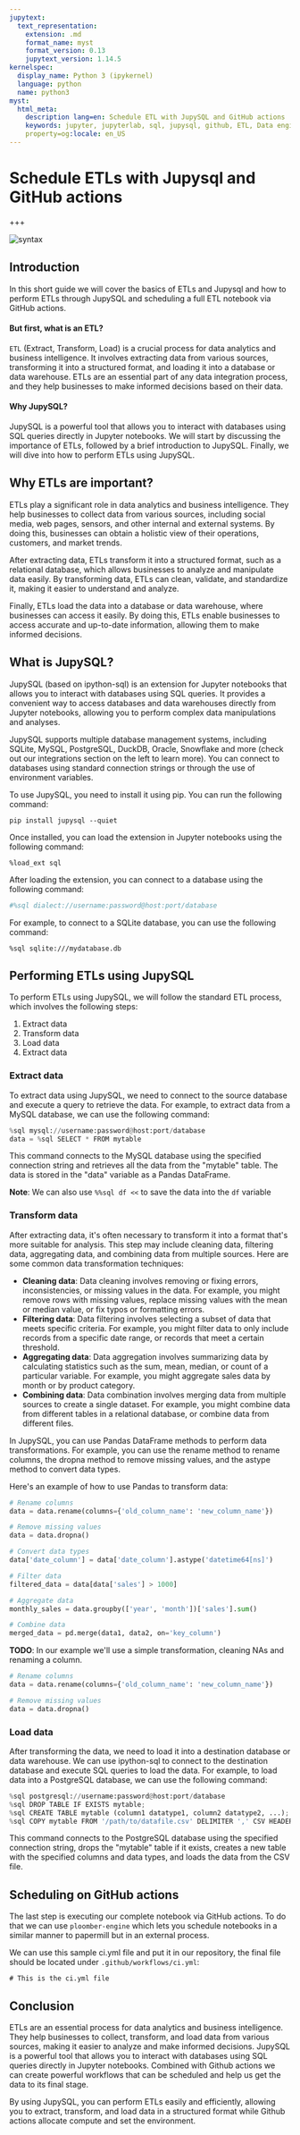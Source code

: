 ```yaml
---
jupytext:
  text_representation:
    extension: .md
    format_name: myst
    format_version: 0.13
    jupytext_version: 1.14.5
kernelspec:
  display_name: Python 3 (ipykernel)
  language: python
  name: python3
myst:
  html_meta:
    description lang=en: Schedule ETL with JupySQL and GitHub actions
    keywords: jupyter, jupyterlab, sql, jupysql, github, ETL, Data engineering
    property=og:locale: en_US
---
```


# Schedule ETLs with Jupysql and GitHub actions

+++

![syntax](../static/syntax-highlighting-working.png)

## Introduction
In this short guide we will cover the basics of ETLs and Jupysql and how to perform 
ETLs through JupySQL and  scheduling a full ETL notebook via GitHub actions.

#### But first, what is an ETL?

`ETL` (Extract, Transform, Load) is a crucial process for data analytics and business intelligence. 
It involves extracting data from various sources, transforming it into a structured format, 
and loading it into a database or data warehouse. 
ETLs are an essential part of any data integration process, and they help businesses 
to make informed decisions based on their data.

#### Why JupySQL?
JupySQL is a powerful tool that allows you to interact with databases using 
SQL queries directly in Jupyter notebooks. We will start by discussing the importance 
of ETLs, followed by a brief introduction to JupySQL. 
Finally, we will dive into how to perform ETLs using JupySQL.

## Why ETLs are important?

ETLs play a significant role in data analytics and business intelligence. 
They help businesses to collect data from various sources, including social media, 
web pages, sensors, and other internal and external systems. By doing this, 
businesses can obtain a holistic view of their operations, customers, and market trends.

After extracting data, ETLs transform it into a structured format, such as a relational 
database, which allows businesses to analyze and manipulate data easily. 
By transforming data, ETLs can clean, validate, and standardize it, making it easier 
to understand and analyze.

Finally, ETLs load the data into a database or data warehouse, 
where businesses can access it easily. By doing this, 
ETLs enable businesses to access accurate and up-to-date information, 
allowing them to make informed decisions.

## What is JupySQL?

JupySQL (based on ipython-sql) is an extension for Jupyter notebooks that allows you 
to interact with databases using SQL queries. It provides a convenient way to access 
databases and data warehouses directly from Jupyter notebooks, allowing you to perform 
complex data manipulations and analyses.

JupySQL supports multiple database management systems, including SQLite, MySQL, 
PostgreSQL, DuckDB, Oracle, Snowflake and more (check out our integrations section 
on the left to learn more). You can connect to databases using standard connection 
strings or through the use of environment variables.

To use JupySQL, you need to install it using pip.
You can run the following command:

```{code-cell} ipython3
pip install jupysql --quiet
```

Once installed, you can load the extension in Jupyter notebooks using the following command:

```{code-cell} ipython3
%load_ext sql
```


After loading the extension, you can connect to a database using the following command:

```sh
#%sql dialect://username:password@host:port/database
```


For example, to connect to a SQLite database, you can use the following command:

```{code-cell} ipython3
%sql sqlite:///mydatabase.db
```


## Performing ETLs using JupySQL

To perform ETLs using JupySQL, we will follow the standard ETL process, which involves 
the following steps:

1. Extract data
2. Transform data
3. Load data
4. Extract data

### Extract data
To extract data using JupySQL, we need to connect to the source database and execute 
a query to retrieve the data. For example, to extract data from a MySQL database, 
we can use the following command:

```python
%sql mysql://username:password@host:port/database
data = %sql SELECT * FROM mytable
```

This command connects to the MySQL database using the specified connection string 
and retrieves all the data from the "mytable" table. The data is stored in the 
"data" variable as a Pandas DataFrame.

**Note**: We can also use `%%sql df <<` to save the data into the `df` variable

### Transform data
After extracting data, it's often necessary to transform it into a format that's 
more suitable for analysis. This step may include cleaning data, filtering data, 
aggregating data, and combining data from multiple sources. Here are some common 
data transformation techniques:

* **Cleaning data**: Data cleaning involves removing or fixing errors, inconsistencies, 
   or missing values in the data. For example, you might remove rows with missing values, 
   replace missing values with the mean or median value, or fix typos or formatting errors.
* **Filtering data**: Data filtering involves selecting a subset of data that meets 
   specific criteria. For example, you might filter data to only include records 
   from a specific date range, or records that meet a certain threshold.
* **Aggregating data**: Data aggregation involves summarizing data by calculating 
   statistics such as the sum, mean, median, or count of a particular variable. 
   For example, you might aggregate sales data by month or by product category.
* **Combining data**: Data combination involves merging data from multiple sources 
   to create a single dataset. For example, you might combine data from different 
   tables in a relational database, or combine data from different files.

In JupySQL, you can use Pandas DataFrame methods to perform data transformations. 
For example, you can use the rename method to rename columns, the dropna method to 
remove missing values, and the astype method to convert data types.

Here's an example of how to use Pandas to transform data:
```python
# Rename columns
data = data.rename(columns={'old_column_name': 'new_column_name'})

# Remove missing values
data = data.dropna()

# Convert data types
data['date_column'] = data['date_column'].astype('datetime64[ns]')

# Filter data
filtered_data = data[data['sales'] > 1000]

# Aggregate data
monthly_sales = data.groupby(['year', 'month'])['sales'].sum()

# Combine data
merged_data = pd.merge(data1, data2, on='key_column')
```

**TODO**: In our example we'll use a simple transformation, cleaning NAs and renaming a column.

```python
# Rename columns
data = data.rename(columns={'old_column_name': 'new_column_name'})

# Remove missing values
data = data.dropna()
```

### Load data

After transforming the data, we need to load it into a destination database or 
data warehouse. We can use ipython-sql to connect to the destination database 
and execute SQL queries to load the data. For example, to load data into a PostgreSQL 
database, we can use the following command:

```python
%sql postgresql://username:password@host:port/database
%sql DROP TABLE IF EXISTS mytable;
%sql CREATE TABLE mytable (column1 datatype1, column2 datatype2, ...);
%sql COPY mytable FROM '/path/to/datafile.csv' DELIMITER ',' CSV HEADER;
```

This command connects to the PostgreSQL database using the specified connection 
string, drops the "mytable" table if it exists, creates a new table with the specified 
columns and data types, and loads the data from the CSV file.

## Scheduling on GitHub actions
The last step is executing our complete notebook via GitHub actions.
To do that we can use `ploomber-engine` which lets you schedule notebooks in a 
similar manner to papermill but in an external process.

We can use this sample ci.yml file and put it in our repository, the final file should
be located under `.github/workflows/ci.yml`:

```shell
# This is the ci.yml file
```


## Conclusion

ETLs are an essential process for data analytics and business intelligence. 
They help businesses to collect, transform, and load data from various sources, 
making it easier to analyze and make informed decisions. JupySQL is a powerful 
tool that allows you to interact with databases using SQL queries directly in Jupyter 
notebooks. Combined with Github actions we can create powerful workflows that
can be scheduled and help us get the data to its final stage.

By using JupySQL, you can perform ETLs easily and efficiently, 
allowing you to extract, transform, and load data in a structured format while 
Github actions allocate compute and set the environment.